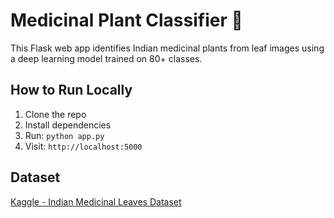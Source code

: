 # Medicinal Plant Classifier 🌿

This Flask web app identifies Indian medicinal plants from leaf images using a deep learning model trained on 80+ classes.

## How to Run Locally

1. Clone the repo
2. Install dependencies
3. Run: `python app.py`
4. Visit: `http://localhost:5000`

## Dataset

[Kaggle - Indian Medicinal Leaves Dataset](https://www.kaggle.com/datasets/aryashah2k/indian-medicinal-leaves-dataset)
